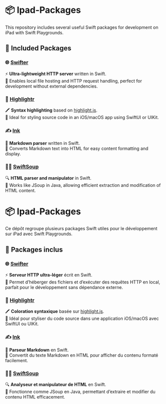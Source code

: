 # 📦 Ipad-Packages  

This repository includes several useful Swift packages for development on iPad with Swift Playgrounds.  

## 🔹 Included Packages  

### 🌐 [Swifter](https://github.com/httpswift/swifter.git)  
⚡ **Ultra-lightweight HTTP server** written in Swift.  
📌 Enables local file hosting and HTTP request handling, perfect for development without external dependencies.  

### 🎨 [Highlightr](https://github.com/raspu/Highlightr.git)  
🖍 **Syntax highlighting** based on [highlight.js](https://highlightjs.org/).  
📌 Ideal for styling source code in an iOS/macOS app using SwiftUI or UIKit.  

### ✍️ [Ink](https://github.com/JohnSundell/Ink.git)  
📜 **Markdown parser** written in Swift.  
📌 Converts Markdown text into HTML for easy content formatting and display.  

### 🕵️‍♂️ [SwiftSoup](https://github.com/scinfu/SwiftSoup.git)  
🔍 **HTML parser and manipulator** in Swift.  
📌 Works like JSoup in Java, allowing efficient extraction and modification of HTML content.  

# 📦 Ipad-Packages  

Ce dépôt regroupe plusieurs packages Swift utiles pour le développement sur iPad avec Swift Playgrounds.  

## 🔹 Packages inclus  

### 🌐 [Swifter](https://github.com/httpswift/swifter.git)  
⚡ **Serveur HTTP ultra-léger** écrit en Swift.  
📌 Permet d’héberger des fichiers et d’exécuter des requêtes HTTP en local, parfait pour le développement sans dépendance externe.  

### 🎨 [Highlightr](https://github.com/raspu/Highlightr.git)  
🖍 **Coloration syntaxique** basée sur [highlight.js](https://highlightjs.org/).  
📌 Idéal pour styliser du code source dans une application iOS/macOS avec SwiftUI ou UIKit.  

### ✍️ [Ink](https://github.com/JohnSundell/Ink.git)  
📜 **Parseur Markdown** en Swift.  
📌 Convertit du texte Markdown en HTML pour afficher du contenu formaté facilement.  

### 🕵️‍♂️ [SwiftSoup](https://github.com/scinfu/SwiftSoup.git)  
🔍 **Analyseur et manipulateur de HTML** en Swift.  
📌 Fonctionne comme JSoup en Java, permettant d’extraire et modifier du contenu HTML efficacement.  
